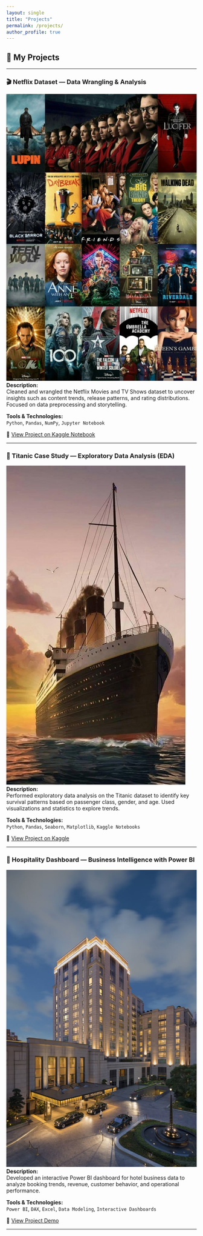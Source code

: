 ```yaml
---
layout: single
title: "Projects"
permalink: /projects/
author_profile: true
---
```


## 🚀 My Projects

---

### 🎬 Netflix Dataset — Data Wrangling & Analysis 
![Netflix Project](assets/images/netflix.jpeg)
**Description:**  
Cleaned and wrangled the Netflix Movies and TV Shows dataset to uncover insights such as content trends, release patterns, and rating distributions. Focused on data preprocessing and storytelling.

**Tools & Technologies:**  
`Python`, `Pandas`, `NumPy`, `Jupyter Notebook`

🔗 [View Project on Kaggle Notebook]([https://www.kaggle.com/code/jedidahwavinya/netflix-figures)

---

### 🚢 Titanic Case Study — Exploratory Data Analysis (EDA)
![Titanic EDA](assets/images/titanic.jpeg)
**Description:**  
Performed exploratory data analysis on the Titanic dataset to identify key survival patterns based on passenger class, gender, and age. Used visualizations and statistics to explore trends.

**Tools & Technologies:**  
`Python`, `Pandas`, `Seaborn`, `Matplotlib`, `Kaggle Notebooks`

🔗 [View Project on Kaggle](https://www.kaggle.com/code/yourusername/titanic-eda)

---

### 🏨 Hospitality Dashboard — Business Intelligence with Power BI
![Power BI Dashboard](assets/images/hotels.jpeg)
**Description:**  
Developed an interactive Power BI dashboard for hotel business data to analyze booking trends, revenue, customer behavior, and operational performance.

**Tools & Technologies:**  
`Power BI`, `DAX`, `Excel`, `Data Modeling`, `Interactive Dashboards`

🔗 [View Project Demo](https://yourlinktopowerbiproject.com)

---
